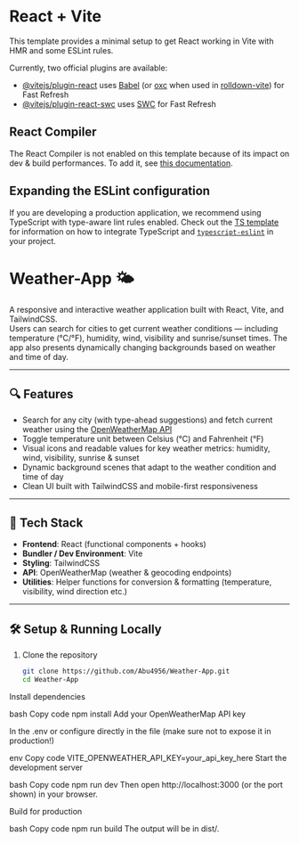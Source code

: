 # React + Vite

This template provides a minimal setup to get React working in Vite with HMR and some ESLint rules.

Currently, two official plugins are available:

- [@vitejs/plugin-react](https://github.com/vitejs/vite-plugin-react/blob/main/packages/plugin-react) uses [Babel](https://babeljs.io/) (or [oxc](https://oxc.rs) when used in [rolldown-vite](https://vite.dev/guide/rolldown)) for Fast Refresh
- [@vitejs/plugin-react-swc](https://github.com/vitejs/vite-plugin-react/blob/main/packages/plugin-react-swc) uses [SWC](https://swc.rs/) for Fast Refresh

## React Compiler

The React Compiler is not enabled on this template because of its impact on dev & build performances. To add it, see [this documentation](https://react.dev/learn/react-compiler/installation).

## Expanding the ESLint configuration

If you are developing a production application, we recommend using TypeScript with type-aware lint rules enabled. Check out the [TS template](https://github.com/vitejs/vite/tree/main/packages/create-vite/template-react-ts) for information on how to integrate TypeScript and [`typescript-eslint`](https://typescript-eslint.io) in your project.


# Weather-App 🌤️

A responsive and interactive weather application built with React, Vite, and TailwindCSS.  
Users can search for cities to get current weather conditions — including temperature (°C/°F), humidity, wind, visibility and sunrise/sunset times. The app also presents dynamically changing backgrounds based on weather and time of day.

---

## 🔍 Features

- Search for any city (with type-ahead suggestions) and fetch current weather using the [OpenWeatherMap API](https://openweathermap.org/)  
- Toggle temperature unit between Celsius (°C) and Fahrenheit (°F)  
- Visual icons and readable values for key weather metrics: humidity, wind, visibility, sunrise & sunset  
- Dynamic background scenes that adapt to the weather condition and time of day  
- Clean UI built with TailwindCSS and mobile-first responsiveness  

---

## 🧩 Tech Stack

- **Frontend**: React (functional components + hooks)  
- **Bundler / Dev Environment**: Vite  
- **Styling**: TailwindCSS  
- **API**: OpenWeatherMap (weather & geocoding endpoints)  
- **Utilities**: Helper functions for conversion & formatting (temperature, visibility, wind direction etc.)  

---

## 🛠️ Setup & Running Locally

1. Clone the repository  
   ```bash
   git clone https://github.com/Abu4956/Weather-App.git
   cd Weather-App
Install dependencies

bash
Copy code
npm install
Add your OpenWeatherMap API key

In the .env or configure directly in the file (make sure not to expose it in production!)

env
Copy code
VITE_OPENWEATHER_API_KEY=your_api_key_here
Start the development server

bash
Copy code
npm run dev
Then open http://localhost:3000 (or the port shown) in your browser.

Build for production

bash
Copy code
npm run build
The output will be in dist/.
